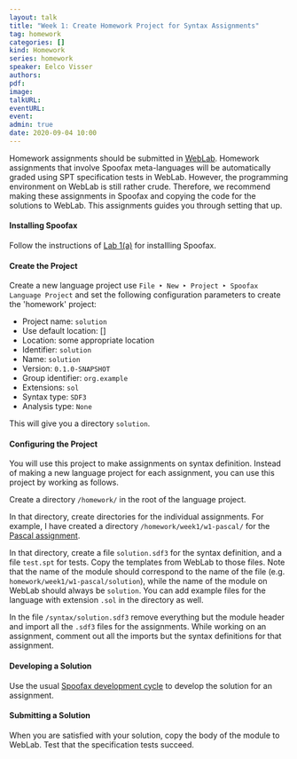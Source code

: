 ```yaml
---
layout: talk
title: "Week 1: Create Homework Project for Syntax Assignments"
tag: homework
categories: []
kind: Homework
series: homework
speaker: Eelco Visser
authors:
pdf:
image:
talkURL:
eventURL:
event:
admin: true
date: 2020-09-04 10:00
---
```


Homework assignments should be submitted in [WebLab](https://weblab.tudelft.nl/cs4200/2020-2021/assignment/49294/view).
Homework assignments that involve Spoofax meta-languages will be automatically graded using SPT specification tests in WebLab.
However, the programming environment on WebLab is still rather crude.
Therefore, we recommend making these assignments in Spoofax and copying the code for the solutions to WebLab.
This assignments guides you through setting that up.

#### Installing Spoofax

Follow the instructions of [Lab 1(a)](/project/2020/09/08/lab1a/) for installling Spoofax.

#### Create the Project

Create a new language project use `File ‣ New ‣ Project ‣ Spoofax Language Project` and set the following configuration parameters to create the 'homework' project:

* Project name: `solution`
* Use default location: []
* Location: some appropriate location
* Identifier: `solution`
* Name: `solution`
* Version: `0.1.0-SNAPSHOT`
* Group identifier: `org.example`
* Extensions: `sol`
* Syntax type: `SDF3`
* Analysis type: `None`

This will give you a directory `solution`.

#### Configuring the Project

You will use this project to make assignments on syntax definition.
Instead of making a new language project for each assignment, you can use this project by working as follows.

Create a directory `/homework/` in the root of the language project.

In that directory, create directories for the individual assignments.
For example, I have created a directory `/homework/week1/w1-pascal/` for the [Pascal assignment](https://weblab.tudelft.nl/cs4200/2020-2021/assignment/49956/view).

In that directory, create a file `solution.sdf3` for the syntax definition, and a file `test.spt` for tests.
Copy the templates from WebLab to those files.
Note that the name of the module should correspond to the name of the file (e.g. `homework/week1/w1-pascal/solution`), while the name of the module on WebLab should always be `solution`.
You can add example files for the language with extension `.sol` in the directory as well.

In the file `/syntax/solution.sdf3` remove everything but the module header and import all the `.sdf3` files for the assignments.
While working on an assignment, comment out all the imports but the syntax definitions for that assignment.

#### Developing a Solution

Use the usual [Spoofax development cycle](/project/2020/09/08/lab1a/#agile-language-engineering) to develop the solution for an assignment.

#### Submitting a Solution

When you are satisfied with your solution, copy the body of the module to WebLab.
Test that the specification tests succeed.
